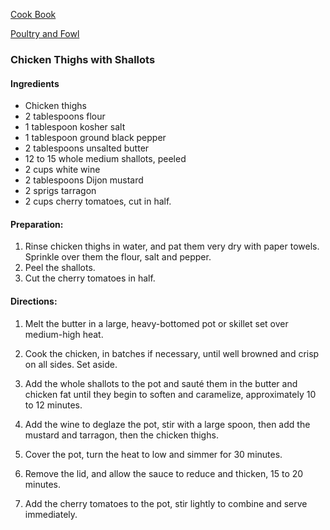 [Cook Book](https://github.com/vmsmith/CookBook/blob/master/README.md)

[Poultry and Fowl](https://github.com/vmsmith/CookBook/blob/master/poultry_fowl.md)  

### Chicken Thighs with Shallots  

#### Ingredients

* Chicken thighs 
* 2 tablespoons flour 
* 1 tablespoon kosher salt 
* 1 tablespoon ground black pepper 
* 2 tablespoons unsalted butter 
* 12 to 15 whole medium shallots, peeled 
* 2 cups white wine 
* 2 tablespoons Dijon mustard 
* 2 sprigs tarragon 
* 2 cups cherry tomatoes, cut in half. 

#### Preparation:

1. Rinse chicken thighs in water, and pat them very dry with paper towels. Sprinkle over them the flour, salt and pepper.
2. Peel the shallots.
3. Cut the cherry tomatoes in half.

#### Directions:

1. Melt the butter in a large, heavy-bottomed pot or skillet set over medium-high heat. 

2. Cook the chicken, in batches if necessary, until well browned and crisp on all sides. Set aside.

3. Add the whole shallots to the pot and sauté them in the butter and chicken fat until they begin to soften and caramelize, approximately 10 to 12 minutes. 

4. Add the wine to deglaze the pot, stir with a large spoon, then add the mustard and tarragon, then the chicken thighs. 

5. Cover the pot, turn the heat to low and simmer for 30 minutes.

6. Remove the lid, and allow the sauce to reduce and thicken, 15 to 20 minutes.

7. Add the cherry tomatoes to the pot, stir lightly to combine and serve immediately.


